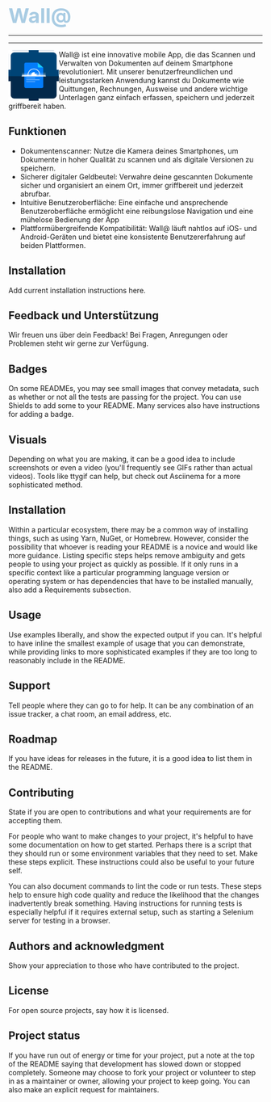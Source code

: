 
<span style="color:#a9cce3 ;font-weight:700;font-size:40px">Wall@</span>

***

***

<img align="left" src="doc/figures/logo.png" width="100px" height="100">

Wall@ ist eine innovative mobile App, die das Scannen und Verwalten von Dokumenten auf deinem Smartphone revolutioniert. Mit unserer benutzerfreundlichen und leistungsstarken Anwendung kannst du Dokumente wie Quittungen, Rechnungen, Ausweise und andere wichtige Unterlagen ganz einfach erfassen, speichern und jederzeit griffbereit haben.


## Funktionen
- Dokumentenscanner: Nutze die Kamera deines Smartphones, um Dokumente in hoher Qualität zu scannen und als digitale Versionen zu speichern.
- Sicherer digitaler Geldbeutel: Verwahre deine gescannten Dokumente sicher und organisiert an einem Ort, immer griffbereit und jederzeit abrufbar.
- Intuitive Benutzeroberfläche: Eine einfache und ansprechende Benutzeroberfläche ermöglicht eine reibungslose Navigation und eine mühelose Bedienung der App
- Plattformübergreifende Kompatibilität: Wall@ läuft nahtlos auf iOS- und Android-Geräten und bietet eine konsistente Benutzererfahrung auf beiden Plattformen.

## Installation

Add current installation instructions here.

## Feedback und Unterstützung

Wir freuen uns über dein Feedback! Bei Fragen, Anregungen oder Problemen steht wir gerne zur Verfügung.

## Badges
On some READMEs, you may see small images that convey metadata, such as whether or not all the tests are passing for the project. You can use Shields to add some to your README. Many services also have instructions for adding a badge.

## Visuals
Depending on what you are making, it can be a good idea to include screenshots or even a video (you'll frequently see GIFs rather than actual videos). Tools like ttygif can help, but check out Asciinema for a more sophisticated method.

## Installation
Within a particular ecosystem, there may be a common way of installing things, such as using Yarn, NuGet, or Homebrew. However, consider the possibility that whoever is reading your README is a novice and would like more guidance. Listing specific steps helps remove ambiguity and gets people to using your project as quickly as possible. If it only runs in a specific context like a particular programming language version or operating system or has dependencies that have to be installed manually, also add a Requirements subsection.

## Usage
Use examples liberally, and show the expected output if you can. It's helpful to have inline the smallest example of usage that you can demonstrate, while providing links to more sophisticated examples if they are too long to reasonably include in the README.

## Support
Tell people where they can go to for help. It can be any combination of an issue tracker, a chat room, an email address, etc.

## Roadmap
If you have ideas for releases in the future, it is a good idea to list them in the README.

## Contributing
State if you are open to contributions and what your requirements are for accepting them.

For people who want to make changes to your project, it's helpful to have some documentation on how to get started. Perhaps there is a script that they should run or some environment variables that they need to set. Make these steps explicit. These instructions could also be useful to your future self.

You can also document commands to lint the code or run tests. These steps help to ensure high code quality and reduce the likelihood that the changes inadvertently break something. Having instructions for running tests is especially helpful if it requires external setup, such as starting a Selenium server for testing in a browser.

## Authors and acknowledgment
Show your appreciation to those who have contributed to the project.

## License
For open source projects, say how it is licensed.

## Project status
If you have run out of energy or time for your project, put a note at the top of the README saying that development has slowed down or stopped completely. Someone may choose to fork your project or volunteer to step in as a maintainer or owner, allowing your project to keep going. You can also make an explicit request for maintainers.
